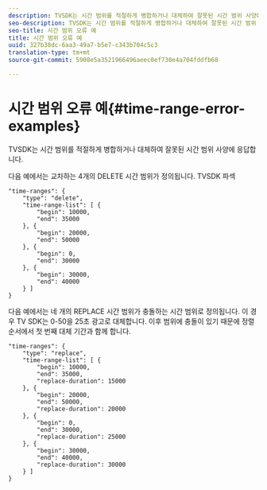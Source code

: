 ```yaml
---
description: TVSDK는 시간 범위를 적절하게 병합하거나 대체하여 잘못된 시간 범위 사양에 응답합니다.
seo-description: TVSDK는 시간 범위를 적절하게 병합하거나 대체하여 잘못된 시간 범위 사양에 응답합니다.
seo-title: 시간 범위 오류 예
title: 시간 범위 오류 예
uuid: 327b38dc-6aa3-49a7-b5e7-c343b704c5c3
translation-type: tm+mt
source-git-commit: 5908e5a3521966496aeec0ef730e4a704fddfb68

---
```



# 시간 범위 오류 예{#time-range-error-examples}

TVSDK는 시간 범위를 적절하게 병합하거나 대체하여 잘못된 시간 범위 사양에 응답합니다.

다음 예에서는 교차하는 4개의 DELETE 시간 범위가 정의됩니다. TVSDK 파섹

```
"time-ranges": {
    "type": "delete",
    "time-range-list": [ {
        "begin": 10000,
        "end": 35000
    }, {
        "begin": 20000,
        "end": 50000
    }, {
        "begin": 0,
        "end": 30000
    }, {
        "begin": 30000,
        "end": 40000
    } ]
}
```

다음 예에서는 네 개의 REPLACE 시간 범위가 충돌하는 시간 범위로 정의됩니다. 이 경우 TV SDK는 0-50을 25초 광고로 대체합니다. 이후 범위에 충돌이 있기 때문에 정렬 순서에서 첫 번째 대체 기간과 함께 합니다.

```
"time-ranges": {
    "type": "replace",
    "time-range-list": [ {
        "begin": 10000,
        "end": 35000,
        "replace-duration": 15000
    }, {
        "begin": 20000,
        "end": 50000,
        "replace-duration": 20000
    }, {
        "begin": 0,
        "end": 30000,
        "replace-duration": 25000
    }, {
        "begin": 30000,
        "end": 40000,
        "replace-duration": 30000
    } ]
}
```

